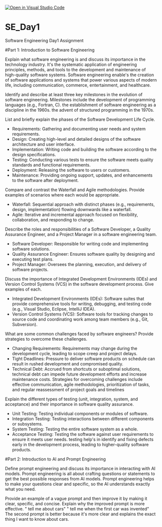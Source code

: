 [![Open in Visual Studio Code](https://classroom.github.com/assets/open-in-vscode-2e0aaae1b6195c2367325f4f02e2d04e9abb55f0b24a779b69b11b9e10269abc.svg)](https://classroom.github.com/online_ide?assignment_repo_id=18364432&assignment_repo_type=AssignmentRepo)
# SE_Day1
Software Engineering Day1 Assignment

#Part 1: Introduction to Software Engineering

Explain what software engineering is and discuss its importance in the technology industry.
It's the systematic application of engineering principles, methods, and tools to the development and maintenance of high-quality software systems. 
Software engineering enable's the creation of software applications and systems that power various aspects of modern life, including communication, commerce, entertainment, and healthcare.


Identify and describe at least three key milestones in the evolution of software engineering.
 Milestones include the development of programming languages (e.g., Fortran, C).
 the establishment of software engineering as a discipline in the 1960s.
 the advent of structured programming in the 1970s.

List and briefly explain the phases of the Software Development Life Cycle.
  - Requirements: Gathering and documenting user needs and system requirements.
  - Design: Creating high-level and detailed designs of the software architecture and user interface.
  - Implementation: Writing code and building the software according to the design specifications.
  - Testing: Conducting various tests to ensure the software meets quality standards and functional requirements.
  - Deployment: Releasing the software to users or customers.
  - Maintenance: Providing ongoing support, updates, and enhancements to the software after deployment.


Compare and contrast the Waterfall and Agile methodologies. Provide examples of scenarios where each would be appropriate.
 - Waterfall: Sequential approach with distinct phases (e.g., requirements, design, implementation) flowing downwards like a waterfall.
  - Agile: Iterative and incremental approach focused on flexibility, collaboration, and responding to change.

Describe the roles and responsibilities of a Software Developer, a Quality Assurance Engineer, and a Project Manager in a software engineering team.
 - Software Developer: Responsible for writing code and implementing software solutions.
  - Quality Assurance Engineer: Ensures software quality by designing and executing test plans.
  - Project Manager: Oversees the planning, execution, and delivery of software projects.

Discuss the importance of Integrated Development Environments (IDEs) and Version Control Systems (VCS) in the software development process. Give examples of each.
 - Integrated Development Environments (IDEs): Software suites that provide comprehensive tools for writing, debugging, and testing code (e.g., Visual Studio, Eclipse, IntelliJ IDEA).
  - Version Control Systems (VCS): Software tools for tracking changes to source code and coordinating work among team members (e.g., Git, Subversion).

What are some common challenges faced by software engineers? Provide strategies to overcome these challenges.
 - Changing Requirements: Requirements may change during the development cycle, leading to scope creep and project delays.
  - Tight Deadlines: Pressure to deliver software products on schedule can result in rushed development and compromised quality.
  - Technical Debt: Accrued from shortcuts or suboptimal solutions, technical debt can impede future development efforts and increase maintenance costs.
    Strategies for overcoming challenges include effective communication, agile methodologies, prioritization of tasks, and regular reassessment of project goals and timelines

Explain the different types of testing (unit, integration, system, and acceptance) and their importance in software quality assurance.
 - Unit Testing: Testing individual components or modules of software.
  - Integration Testing: Testing interactions between different components or subsystems.
  - System Testing: Testing the entire software system as a whole.
  - Acceptance Testing: Testing the software against user requirements to ensure it meets user needs.
testing help's in identify and fixing defects early in the development process, leading to higher-quality software products.

#Part 2: Introduction to AI and Prompt Engineering


Define prompt engineering and discuss its importance in interacting with AI models.
Prompt engineering is all about crafting questions or statements to get the best possible responses from AI models. 
Prompt engineering helps to make your questions clear and specific, so the AI understands exactly what you need.

Provide an example of a vague prompt and then improve it by making it clear, specific, and concise. Explain why the improved prompt is more effective.
" tell me about cars"
" tell me when the first car was invented"
The second prompt is better because it's more clear and explains the exact thing I want to know about cars.
